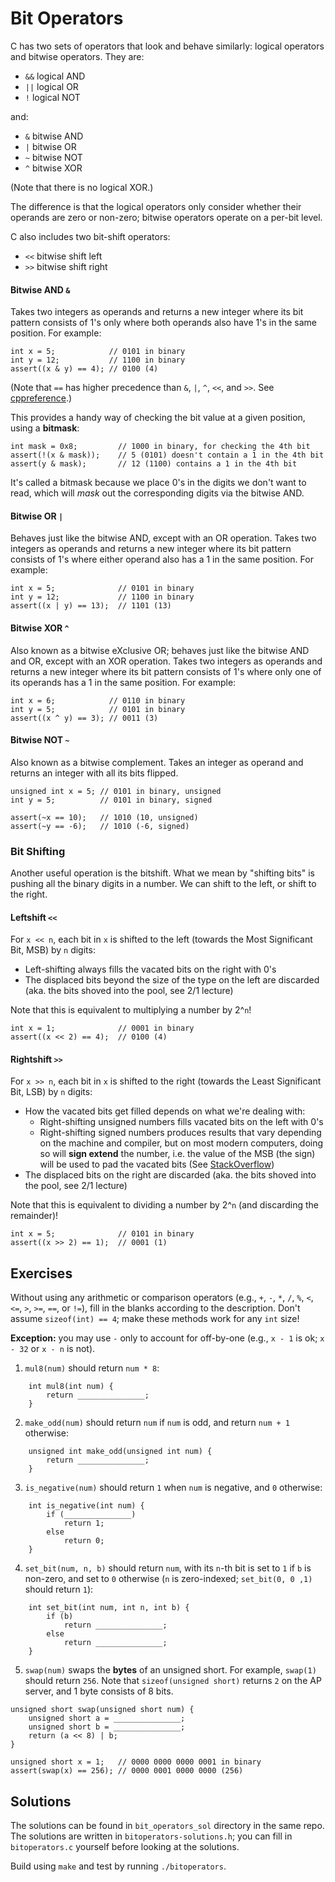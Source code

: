 # **Bit Operators**

C has two sets of operators that look and behave similarly: logical operators and bitwise operators. They are:

- `&&` logical AND
- `||` logical OR
- `!` logical NOT

and:

- `&` bitwise AND
- `|` bitwise OR
- `~` bitwise NOT
- `^` bitwise XOR

(Note that there is no logical XOR.)

The difference is that the logical operators only consider whether their operands are zero or non-zero; bitwise operators operate on a per-bit level.

C also includes two bit-shift operators:

- `<<` bitwise shift left
- `>>` bitwise shift right

#### Bitwise AND `&`

Takes two integers as operands and returns a new integer where its bit pattern
consists of 1's only where both operands also have 1's in the same position.
For example:

    int x = 5;            // 0101 in binary
    int y = 12;           // 1100 in binary
    assert((x & y) == 4); // 0100 (4)

(Note that `==` has higher precedence than `&`, `|`, `^`, `<<`, and `>>`. See [cppreference](https://en.cppreference.com/w/c/language/operator_precedence).)

This provides a handy way of checking the bit value at a given position,
using a **bitmask**:

    int mask = 0x8;         // 1000 in binary, for checking the 4th bit
    assert(!(x & mask));    // 5 (0101) doesn't contain a 1 in the 4th bit
    assert(y & mask);       // 12 (1100) contains a 1 in the 4th bit

It's called a bitmask because we place 0's in the digits we don't want to read,
which will _mask_ out the corresponding digits via the bitwise AND.

#### Bitwise OR `|`

Behaves just like the bitwise AND, except with an OR operation. Takes two integers as operands and returns a new integer where its bit pattern
consists of 1's where either operand also has a 1 in the same position.
For example:

    int x = 5;              // 0101 in binary
    int y = 12;             // 1100 in binary
    assert((x | y) == 13);  // 1101 (13)

#### Bitwise XOR `^`

Also known as a bitwise eXclusive OR; behaves just like the bitwise AND and OR, except with an XOR operation. Takes two integers as operands and returns a new integer where its bit pattern consists of 1's where only one of its operands has a 1 in the same position.
For example:

    int x = 6;            // 0110 in binary
    int y = 5;            // 0101 in binary
    assert((x ^ y) == 3); // 0011 (3)

#### Bitwise NOT `~`

Also known as a bitwise complement. Takes an integer as operand and returns an integer with all its bits flipped.

    unsigned int x = 5; // 0101 in binary, unsigned
    int y = 5;          // 0101 in binary, signed

    assert(~x == 10);   // 1010 (10, unsigned)
    assert(~y == -6);   // 1010 (-6, signed)

### Bit Shifting

Another useful operation is the bitshift. What we mean by "shifting bits" is pushing all the binary digits in a number. We can shift to the left, or shift to the right.

#### Leftshift `<<`

For `x << n`, each bit in `x` is shifted to the left (towards the Most Significant Bit, MSB) by `n` digits:

- Left-shifting always fills the vacated bits on the right with 0's
- The displaced bits beyond the size of the type on the left are discarded (aka. the bits shoved into the pool, see 2/1 lecture)

Note that this is equivalent to multiplying a number by 2^`n`!

    int x = 1;              // 0001 in binary
    assert((x << 2) == 4);  // 0100 (4)

#### Rightshift `>>`

For `x >> n`, each bit in `x` is shifted to the right (towards the Least Significant Bit, LSB) by `n` digits:

- How the vacated bits get filled depends on what we're dealing with:
  - Right-shifting unsigned numbers fills vacated bits on the left with 0's
  - Right-shifting signed numbers produces results that vary
    depending on the machine and compiler, but on most modern computers, doing so will **sign extend** the number, i.e. the value of the MSB (the sign) will be used to pad the vacated bits (See [StackOverflow](https://stackoverflow.com/questions/15729765/sign-extension-with-bitwise-shift-operation))
- The displaced bits on the right are discarded (aka. the bits shoved into the pool, see 2/1 lecture)

Note that this is equivalent to dividing a number by 2^`n`
(and discarding the remainder)!

    int x = 5;              // 0101 in binary
    assert((x >> 2) == 1);  // 0001 (1)

## Exercises 

Without using any arithmetic or comparison operators (e.g., `+`, `-`, `*`, `/`, `%`, `<`, `<=`, `>`, `>=`, `==`, or `!=`), fill in the blanks according to the description. Don't assume `sizeof(int) == 4`; make these methods work for any `int` size! 

**Exception:** you may use `-` only to account for off-by-one (e.g., `x - 1` is ok; `x - 32` or `x - n` is not).

1. `mul8(num)` should return `num * 8`:
```
    int mul8(int num) {
        return _______________; 
    }
```
2. `make_odd(num)` should return `num` if `num` is odd, and return `num + 1` otherwise:
```
    unsigned int make_odd(unsigned int num) {
        return _______________;
    }
```
3. `is_negative(num)` should return `1` when `num` is negative, and `0` otherwise:
```
    int is_negative(int num) {
        if (_______________)
            return 1;
        else
            return 0;
    }
```
4. `set_bit(num, n, b)` should return `num`, with its `n`-th bit is set to `1` if `b` is non-zero, and set to `0` otherwise (`n` is zero-indexed; `set_bit(0, 0 ,1)` should return `1`):
```
    int set_bit(int num, int n, int b) {
        if (b)
            return _______________;
        else
            return _______________;
    }
```
5. `swap(num)` swaps the **bytes** of an unsigned short. For example, `swap(1)` should return `256`. Note that `sizeof(unsigned short)` returns `2` on the AP server, and 1 byte consists of 8 bits.
```
unsigned short swap(unsigned short num) {
    unsigned short a = _______________;
    unsigned short b = _______________;
    return (a << 8) | b;
}

unsigned short x = 1;   // 0000 0000 0000 0001 in binary
assert(swap(x) == 256); // 0000 0001 0000 0000 (256)
```
## Solutions

The solutions can be found in `bit_operators_sol` directory in the same repo. The solutions are written in `bitoperators-solutions.h`; you can fill in `bitoperators.c` yourself before looking at the solutions.

Build using `make` and test by running `./bitoperators`.